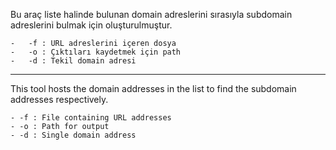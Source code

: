 Bu araç liste halinde bulunan domain adreslerini sırasıyla subdomain adreslerini bulmak için oluşturulmuştur.


    -   -f : URL adreslerini içeren dosya
    -   -o : Çıktıları kaydetmek için path
    -   -d : Tekil domain adresi
-------------

This tool hosts the domain addresses in the list to find the subdomain addresses respectively.

    - -f : File containing URL addresses
    - -o : Path for output
    - -d : Single domain address